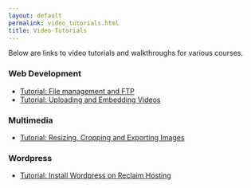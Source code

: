 ```yaml
---
layout: default
permalink: video_tutorials.html
title: Video Tutorials
---
```


Below are links to video tutorials and walkthroughs for various courses.

### Web Development

- [Tutorial: File management and FTP](https://www.youtube.com/watch?v=IAa-iFZuat8)
- [Tutorial: Uploading and Embedding Videos](https://www.youtube.com/watch?v=6d9eWoPteGU&t=2s)

### Multimedia

- [Tutorial: Resizing, Cropping and Exporting Images](https://www.youtube.com/watch?v=80AzMpsgPJE&feature=youtu.be)

### Wordpress

- [Tutorial: Install Wordpress on Reclaim Hosting](https://www.youtube.com/watch?v=cE548bpO4nc&feature=youtu.be)
